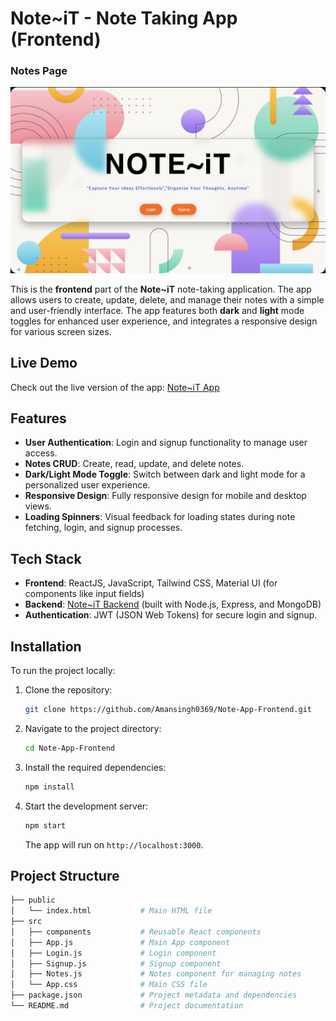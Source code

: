 # Note~iT - Note Taking App (Frontend)
### Notes Page
![Notes Page](./images/main_page.png)

This is the **frontend** part of the **Note~iT** note-taking application. The app allows users to create, update, delete, and manage their notes with a simple and user-friendly interface. The app features both **dark** and **light** mode toggles for enhanced user experience, and integrates a responsive design for various screen sizes.

## Live Demo

Check out the live version of the app: [Note~iT App](https://note-app.amansingh0369.me)

## Features

- **User Authentication**: Login and signup functionality to manage user access.
- **Notes CRUD**: Create, read, update, and delete notes.
- **Dark/Light Mode Toggle**: Switch between dark and light mode for a personalized user experience.
- **Responsive Design**: Fully responsive design for mobile and desktop views.
- **Loading Spinners**: Visual feedback for loading states during note fetching, login, and signup processes.

## Tech Stack

- **Frontend**: ReactJS, JavaScript, Tailwind CSS, Material UI (for components like input fields)
- **Backend**: [Note~iT Backend](https://github.com/Amansingh0369/Note-App.git) (built with Node.js, Express, and MongoDB)
- **Authentication**: JWT (JSON Web Tokens) for secure login and signup.

## Installation

To run the project locally:

1. Clone the repository:
    ```bash
    git clone https://github.com/Amansingh0369/Note-App-Frontend.git
    ```
2. Navigate to the project directory:
    ```bash
    cd Note-App-Frontend
    ```
3. Install the required dependencies:
    ```bash
    npm install
    ```
4. Start the development server:
    ```bash
    npm start
    ```
   The app will run on `http://localhost:3000`.

## Project Structure

```bash
├── public
│   └── index.html           # Main HTML file
├── src
│   ├── components           # Reusable React components
│   ├── App.js               # Main App component
│   ├── Login.js             # Login component
│   ├── Signup.js            # Signup component
│   ├── Notes.js             # Notes component for managing notes
│   └── App.css              # Main CSS file
├── package.json             # Project metadata and dependencies
└── README.md                # Project documentation
